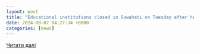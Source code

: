 ```yaml
---
layout: post
title: "Educational institutions closed in Guwahati on Tuesday after heavy rainfall floods many areas"
date: 2024-08-07 04:27:34 +0000
categories: [news]
---
```


[Читати далі](https://www.hindustantimes.com/education/news/educational-institutions-closed-in-guwahati-on-tuesday-after-heavy-rainfall-floods-many-areas-101722915282205.html)
